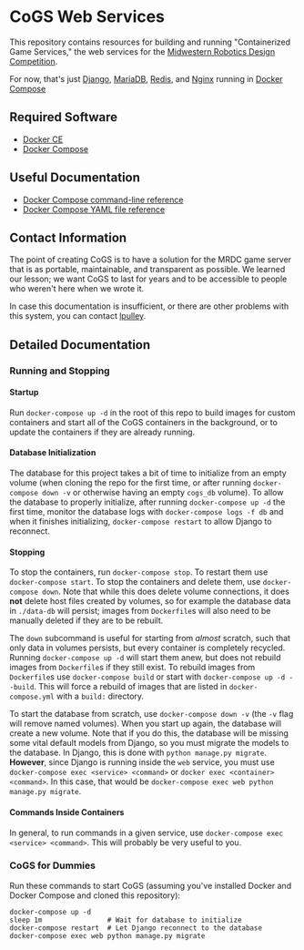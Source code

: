 # CoGS Web Services

This repository contains resources for building and running "Containerized Game Services," the web services for the [Midwestern Robotics Design Competition](http://mrdc.ec.illinois.edu/).

For now, that's just [Django](https://www.djangoproject.com/), [MariaDB](https://mariadb.org/), [Redis](https://redis.io/), and [Nginx](https://www.nginx.com/) running in [Docker Compose](https://docs.docker.com/compose/)

## Required Software

- [Docker CE](https://docs.docker.com/install/)
- [Docker Compose](https://docs.docker.com/compose/install/)

## Useful Documentation

- [Docker Compose command-line reference](https://docs.docker.com/compose/reference/overview/)
- [Docker Compose YAML file reference](https://docs.docker.com/compose/compose-file/)

## Contact Information

The point of creating CoGS is to have a solution for the MRDC game server that is as portable, maintainable, and transparent as possible. We learned our lesson; we want CoGS to last for years and to be accessible to people who weren't here when we wrote it.

In case this documentation is insufficient, or there are other problems with this system, you can contact [lpulley](https://github.com/lpulley/).

## Detailed Documentation

### Running and Stopping

#### Startup

Run `docker-compose up -d` in the root of this repo to build images for custom containers and start all of the CoGS containers in the background, or to update the containers if they are already running.

#### Database Initialization

The database for this project takes a bit of time to initialize from an empty volume (when cloning the repo for the first time, or after running `docker-compose down -v` or otherwise having an empty `cogs_db` volume). To allow the database to properly initialize, after running `docker-compose up -d` the first time, monitor the database logs with `docker-compose logs -f db` and when it finishes initializing, `docker-compose restart` to allow Django to reconnect.

#### Stopping

To stop the containers, run `docker-compose stop`. To restart them use `docker-compose start`. To stop the containers and delete them, use `docker-compose down`. Note that while this does delete volume connections, it does **not** delete host files created by volumes, so for example the database data in `./data-db` will persist; images from `Dockerfile`s will also need to be manually deleted if they are to be rebuilt.

The `down` subcommand is useful for starting from *almost* scratch, such that only data in volumes persists, but every container is completely recycled. Running `docker-compose up -d` will start them anew, but does not rebuild images from `Dockerfile`s if they still exist. To rebuild images from `Dockerfile`s use `docker-compose build` or start with `docker-compose up -d --build`. This will force a rebuild of images that are listed in `docker-compose.yml` with a `build:` directory.

To start the database from scratch, use `docker-compose down -v` (the `-v` flag will remove named volumes). When you start up again, the database will create a new volume. Note that if you do this, the database will be missing some vital default models from Django, so you must migrate the models to the database. In Django, this is done with `python manage.py migrate`. **However**, since Django is running inside the `web` service, you must use `docker-compose exec <service> <command>` or `docker exec <container> <command>`. In this case, that would be `docker-compose exec web python manage.py migrate`.

#### Commands Inside Containers

In general, to run commands in a given service, use `docker-compose exec <service> <command>`. This will probably be very useful to you.

### CoGS for Dummies

Run these commands to start CoGS (assuming you've installed Docker and Docker Compose and cloned this repository):

```
docker-compose up -d
sleep 1m                # Wait for database to initialize
docker-compose restart  # Let Django reconnect to the database
docker-compose exec web python manage.py migrate
```
